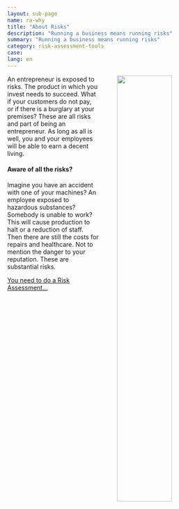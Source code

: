 ```yaml
---
layout: sub-page
name: ra-why
title: "About Risks"
description: "Running a business means running risks"
summary: "Running a business means running risks"
category: risk-assessment-tools
case: 
lang: en
---
```


<img src="/media/bridge-workers.jpg" style="width: 50%; margin: 0 0 2em 3em; float: right" />
An entrepreneur is exposed to risks. The product in which you invest needs to succeed. What if your customers do not pay, or if there is a burglary at your premises? These are all risks and part of being an entrepreneur. As long as all is well, you and your employees will be able to earn a decent living.

#### Aware of all the risks?

Imagine you have an accident with one of your machines? An employee exposed to hazardous substances? Somebody is unable to work? This will cause production to halt or a reduction of staff. Then there are still the costs for repairs and healthcare. Not to mention the danger to your reputation. These are substantial risks.

<a href="#define-and-tackle" class="pat-scroll icon-right-open pat-button">You need to do a Risk Assessment…</a>
